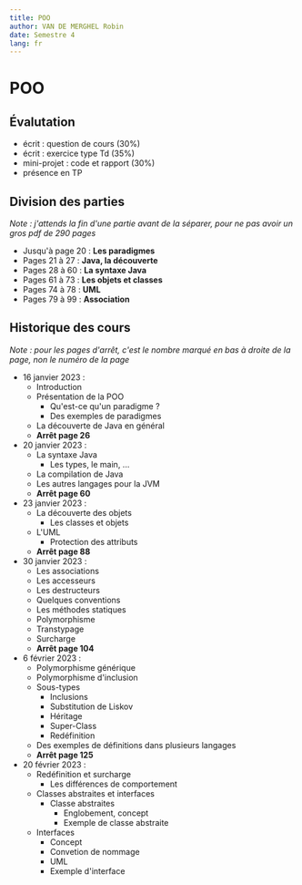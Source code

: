 ```yaml
---
title: POO
author: VAN DE MERGHEL Robin
date: Semestre 4
lang: fr
---
```


# POO

## Évalutation

- écrit : question de cours (30%)
- écrit : exercice type Td (35%)
- mini-projet : code et rapport (30%)
- présence en TP

## Division des parties

*Note : j'attends la fin d'une partie avant de la séparer, pour ne pas avoir un gros pdf de 290 pages*

- Jusqu'à page 20 : **Les paradigmes**
- Pages 21 à 27 : **Java, la découverte**
- Pages 28 à 60 : **La syntaxe Java**
- Pages 61 à 73 : **Les objets et classes**
- Pages 74 à 78 : **UML**
- Pages 79 à 99 : **Association**

## Historique des cours

*Note : pour les pages d'arrêt, c'est le nombre marqué en bas à droite de la page, non le numéro de la page*

- 16 janvier 2023 :
  - Introduction
  - Présentation de la POO
    - Qu'est-ce qu'un paradigme ?
    - Des exemples de paradigmes
  - La découverte de Java en général
  - **Arrêt page 26**
- 20 janvier 2023 :
  - La syntaxe Java
    - Les types, le main, ...
  - La compilation de Java
  - Les autres langages pour la JVM
  - **Arrêt page 60**
- 23 janvier 2023 :
  - La découverte des objets
    - Les classes et objets
  - L'UML
    - Protection des attributs
  - **Arrêt page 88**
- 30 janvier 2023 :
  - Les associations
  - Les accesseurs
  - Les destructeurs
  - Quelques conventions
  - Les méthodes statiques
  - Polymorphisme
  - Transtypage
  - Surcharge
  - **Arrêt page 104**
- 6 février 2023 :
  - Polymorphisme générique
  - Polymorphisme d'inclusion
  - Sous-types
    - Inclusions
    - Substitution de Liskov
    - Héritage
    - Super-Class
    - Redéfinition
  - Des exemples de définitions dans plusieurs langages
  - **Arrêt page 125**
- 20 février 2023 :
  - Redéfinition et surcharge
    - Les différences de comportement
  - Classes abstraites et interfaces
    - Classe abstraites
      - Englobement, concept
      - Exemple de classe abstraite
  - Interfaces
    - Concept
    - Convetion de nommage
    - UML
    - Exemple d'interface